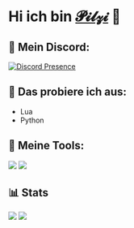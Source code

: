 
# Hi ich bin <a href="https://youtu.be/xvFZjo5PgG0?si=svtVR2kwfLiG4vVG" target="_blank" rel="noreferrer">𝓟𝓲𝓵𝔃𝓲</a> 👋


## 🤝 Mein Discord:
[![Discord Presence](https://lanyard.cnrad.dev/api/761329534716215296?borderRadius=10px&bg=23727&idleMessage=Nichts%20zu%20sehen%20%F0%9F%91%80&theme=dark&animated=false&showDisplayName=true)](https://discord.com/users/761329534716215296)

## 🌱 Das probiere ich aus:

- Lua
- Python

## 🔨 Meine Tools:
![](https://img.shields.io/badge/Tools-Git-informational?style=flat&logo=Git&color=F05032)
![](https://img.shields.io/badge/Tools-GitHub-informational?style=flat&logo=GitHub&color=181717)


## 📊 Stats
<a href="https://github.com/pilzithegoat" style="text-decoration: none;">
     <img src="https://github-readme-stats.vercel.app/api?username=pilzithegoat&show_icons=true&theme=transparent&hide_border=true&include_all_commits=true&count_private=true" />
     <img src="https://github-readme-stats.vercel.app/api/top-langs/?username=pilzithegoat&layout=compact&theme=transparent&hide_border=true" />
</a>